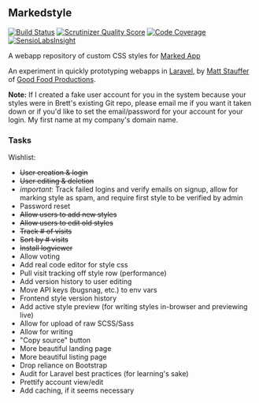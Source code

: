 ## Markedstyle 

[![Build Status](https://secure.travis-ci.org/mattstauffer/markedstyle.png?branch=master)](http://travis-ci.org/mattstauffer/markedstyle)
[![Scrutinizer Quality Score](https://scrutinizer-ci.com/g/mattstauffer/markedstyle/badges/quality-score.png?s=b9a3c0fc2f49d82e96da44168de80109eaf4c00b)](https://scrutinizer-ci.com/g/mattstauffer/markedstyle/)
[![Code Coverage](https://scrutinizer-ci.com/g/mattstauffer/markedstyle/badges/coverage.png?s=e71cbdd4e06d37f74b6eb10b914315637cc22087)](https://scrutinizer-ci.com/g/mattstauffer/markedstyle/)
 [![SensioLabsInsight](https://insight.sensiolabs.com/projects/99864f0d-b2bc-492b-b9f4-b1cbfc1ee66b/mini.png)](https://insight.sensiolabs.com/projects/99864f0d-b2bc-492b-b9f4-b1cbfc1ee66b)

A webapp repository of custom CSS styles for [Marked App](http://marked2app.com/)

An experiment in quickly prototyping webapps in [Laravel](http://laravel.com), by [Matt Stauffer](http://mattstauffer.co/) of [Good Food Productions](http://goodfoodpro.com/).

**Note:** If I created a fake user account for you in the system because your styles were in Brett's existing Git repo, please email me if you want it taken down or if you'd like to set the email/password for your account for your login. My first name at my company's domain name.

### Tasks
Wishlist:  

  * ~~User creation & login~~
  * ~~User editing & deletion~~
  * *important*: Track failed logins and verify emails on signup, allow for marking style as spam, and require first style to be verified by admin
  * Password reset
  * ~~Allow users to add new styles~~
  * ~~Allow users to edit old styles~~
  * ~~Track # of visits~~ 
  * ~~Sort by # visits~~
  * ~~Install logviewer~~
  * Allow voting  
  * Add real code editor for style css
  * Pull visit tracking off style row (performance)
  * Add version history to user editing
  * Move API keys (bugsnag, etc.) to env vars
  * Frontend style version history
  * Add active style preview (for writing styles in-browser and previewing live)
  * Allow for upload of raw SCSS/Sass
  * Allow for writing 
  * "Copy source" button
  * More beautiful landing page
  * More beautiful listing page
  * Drop reliance on Bootstrap
  * Audit for Laravel best practices (for learning's sake)
  * Prettify account view/edit
  * Add caching, if it seems necessary
